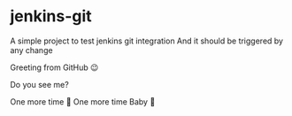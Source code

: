 # jenkins-git

A simple project to test jenkins git integration
And it should be triggered by any change

Greeting from GitHub 😉

Do you see me?

One more time 🚀
One more time Baby 🚀
